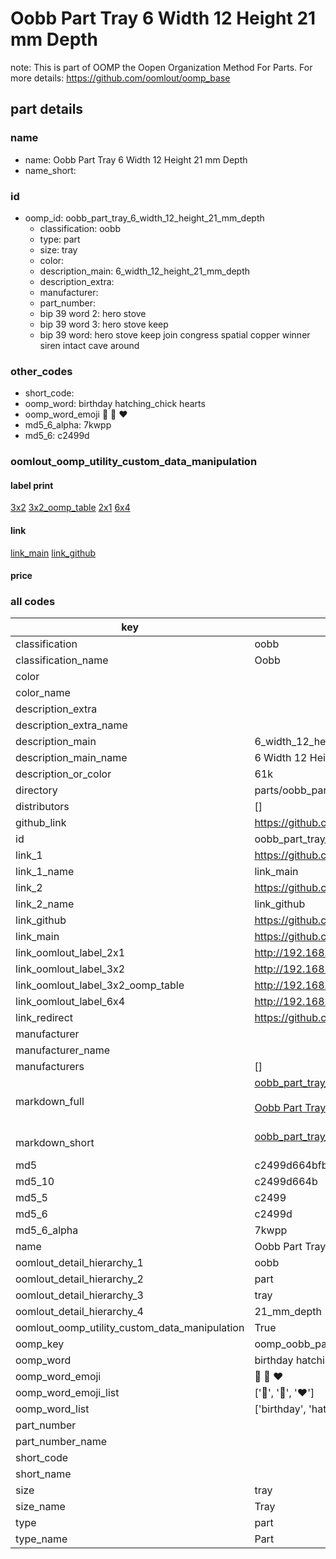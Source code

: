 # Oobb Part Tray 6 Width 12 Height 21 mm Depth  

note: This is part of OOMP the Oopen Organization Method For Parts. For more details: https://github.com/oomlout/oomp_base

##  part details
  







### name
* name: Oobb Part Tray 6 Width 12 Height 21 mm Depth
* name_short: 
### id
* oomp_id: oobb_part_tray_6_width_12_height_21_mm_depth
  * classification: oobb
  * type: part
  * size: tray
  * color: 
  * description_main: 6_width_12_height_21_mm_depth
  * description_extra: 
  * manufacturer: 
  * part_number: 
  * bip 39 word 2: hero stove
  * bip 39 word 3: hero stove keep
  * bip 39 word: hero stove keep join congress spatial copper winner siren intact cave around

### other_codes
* short_code: 
* oomp_word: birthday hatching_chick hearts
* oomp_word_emoji :birthday: :hatching_chick: :hearts:
* md5_6_alpha: 7kwpp
* md5_6: c2499d






### oomlout_oomp_utility_custom_data_manipulation
#### label print
[3x2](http://192.168.1.245:1112/?label=oomp%207kwpp)
[3x2_oomp_table](http://192.168.1.108:1112/?label=oomp%207kwpp)
[2x1](http://192.168.1.242:1112/?label=oomp%207kwpp)
[6x4](http://192.168.1.55:1112/?label=oomp%207kwpp)    

#### link

[link_main](https://github.com/oomlout/oomlout_oomp_version_1_messy/tree/main/parts/oobb_part_tray_6_width_12_height_21_mm_depth) [link_github](https://github.com/oomlout/oomlout_oomp_version_1_messy/tree/main/parts/oobb_part_tray_6_width_12_height_21_mm_depth)                             

#### price







### all codes 
| key | value |  
| --- | --- |  
| classification | oobb |  
| classification_name | Oobb |  
| color |  |  
| color_name |  |  
| description_extra |  |  
| description_extra_name |  |  
| description_main | 6_width_12_height_21_mm_depth |  
| description_main_name | 6 Width 12 Height 21 mm Depth |  
| description_or_color | 61k |  
| directory | parts/oobb_part_tray_6_width_12_height_21_mm_depth |  
| distributors | [] |  
| github_link | https://github.com/oomlout/oomlout_oomp_part_src/tree/main/parts/oobb_part_tray_6_width_12_height_21_mm_depth |  
| id | oobb_part_tray_6_width_12_height_21_mm_depth |  
| link_1 | https://github.com/oomlout/oomlout_oomp_version_1_messy/tree/main/parts/oobb_part_tray_6_width_12_height_21_mm_depth |  
| link_1_name | link_main |  
| link_2 | https://github.com/oomlout/oomlout_oomp_version_1_messy/tree/main/parts/oobb_part_tray_6_width_12_height_21_mm_depth |  
| link_2_name | link_github |  
| link_github | https://github.com/oomlout/oomlout_oomp_version_1_messy/tree/main/parts/oobb_part_tray_6_width_12_height_21_mm_depth |  
| link_main | https://github.com/oomlout/oomlout_oomp_version_1_messy/tree/main/parts/oobb_part_tray_6_width_12_height_21_mm_depth |  
| link_oomlout_label_2x1 | http://192.168.1.242:1112/?label=oomp%207kwpp |  
| link_oomlout_label_3x2 | http://192.168.1.245:1112/?label=oomp%207kwpp |  
| link_oomlout_label_3x2_oomp_table | http://192.168.1.108:1112/?label=oomp%207kwpp |  
| link_oomlout_label_6x4 | http://192.168.1.55:1112/?label=oomp%207kwpp |  
| link_redirect | https://github.com/oomlout/oomlout_oomp_version_1_messy/tree/main/parts/oobb_part_tray_6_width_12_height_21_mm_depth |  
| manufacturer |  |  
| manufacturer_name |  |  
| manufacturers | [] |  
| markdown_full | [oobb_part_tray_6_width_12_height_21_mm_depth](none)<br>[](none)<br>[Oobb Part Tray 6 Width 12 Height 21 Mm Depth](none)<br><br> |  
| markdown_short | [oobb_part_tray_6_width_12_height_21_mm_depth](none)<br><br> |  
| md5 | c2499d664bfbe5ff42178782f3b5ab5a |  
| md5_10 | c2499d664b |  
| md5_5 | c2499 |  
| md5_6 | c2499d |  
| md5_6_alpha | 7kwpp |  
| name | Oobb Part Tray 6 Width 12 Height 21 mm Depth |  
| oomlout_detail_hierarchy_1 | oobb |  
| oomlout_detail_hierarchy_2 | part |  
| oomlout_detail_hierarchy_3 | tray |  
| oomlout_detail_hierarchy_4 | 21_mm_depth |  
| oomlout_oomp_utility_custom_data_manipulation | True |  
| oomp_key | oomp_oobb_part_tray_6_width_12_height_21_mm_depth |  
| oomp_word | birthday hatching_chick hearts |  
| oomp_word_emoji | :birthday: :hatching_chick: :hearts: |  
| oomp_word_emoji_list | [':birthday:', ':hatching_chick:', ':hearts:'] |  
| oomp_word_list | ['birthday', 'hatching_chick', 'hearts'] |  
| part_number |  |  
| part_number_name |  |  
| short_code |  |  
| short_name |  |  
| size | tray |  
| size_name | Tray |  
| type | part |  
| type_name | Part |  
